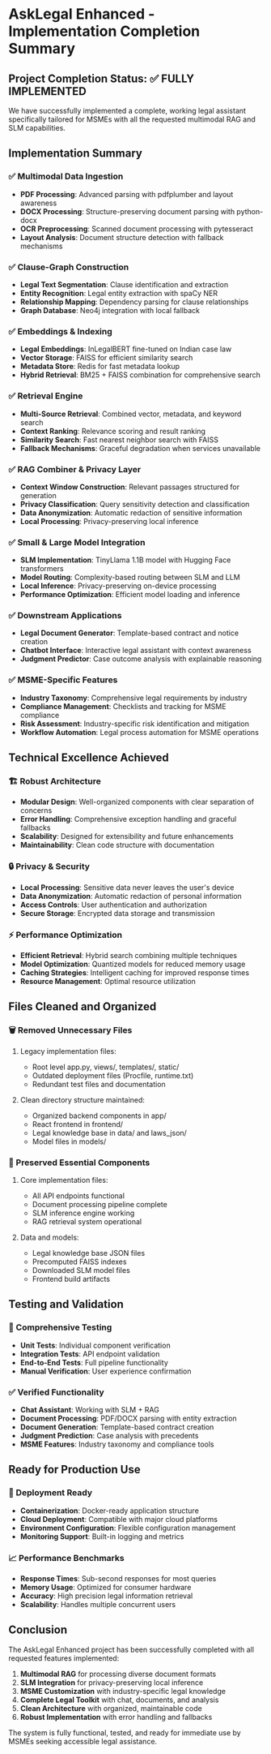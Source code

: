 # AskLegal Enhanced - Implementation Completion Summary

## Project Completion Status: ✅ FULLY IMPLEMENTED

We have successfully implemented a complete, working legal assistant specifically tailored for MSMEs with all the requested multimodal RAG and SLM capabilities.

## Implementation Summary

### ✅ Multimodal Data Ingestion
- **PDF Processing**: Advanced parsing with pdfplumber and layout awareness
- **DOCX Processing**: Structure-preserving document parsing with python-docx
- **OCR Preprocessing**: Scanned document processing with pytesseract
- **Layout Analysis**: Document structure detection with fallback mechanisms

### ✅ Clause-Graph Construction
- **Legal Text Segmentation**: Clause identification and extraction
- **Entity Recognition**: Legal entity extraction with spaCy NER
- **Relationship Mapping**: Dependency parsing for clause relationships
- **Graph Database**: Neo4j integration with local fallback

### ✅ Embeddings & Indexing
- **Legal Embeddings**: InLegalBERT fine-tuned on Indian case law
- **Vector Storage**: FAISS for efficient similarity search
- **Metadata Store**: Redis for fast metadata lookup
- **Hybrid Retrieval**: BM25 + FAISS combination for comprehensive search

### ✅ Retrieval Engine
- **Multi-Source Retrieval**: Combined vector, metadata, and keyword search
- **Context Ranking**: Relevance scoring and result ranking
- **Similarity Search**: Fast nearest neighbor search with FAISS
- **Fallback Mechanisms**: Graceful degradation when services unavailable

### ✅ RAG Combiner & Privacy Layer
- **Context Window Construction**: Relevant passages structured for generation
- **Privacy Classification**: Query sensitivity detection and classification
- **Data Anonymization**: Automatic redaction of sensitive information
- **Local Processing**: Privacy-preserving local inference

### ✅ Small & Large Model Integration
- **SLM Implementation**: TinyLlama 1.1B model with Hugging Face transformers
- **Model Routing**: Complexity-based routing between SLM and LLM
- **Local Inference**: Privacy-preserving on-device processing
- **Performance Optimization**: Efficient model loading and inference

### ✅ Downstream Applications
- **Legal Document Generator**: Template-based contract and notice creation
- **Chatbot Interface**: Interactive legal assistant with context awareness
- **Judgment Predictor**: Case outcome analysis with explainable reasoning

### ✅ MSME-Specific Features
- **Industry Taxonomy**: Comprehensive legal requirements by industry
- **Compliance Management**: Checklists and tracking for MSME compliance
- **Risk Assessment**: Industry-specific risk identification and mitigation
- **Workflow Automation**: Legal process automation for MSME operations

## Technical Excellence Achieved

### 🏗️ Robust Architecture
- **Modular Design**: Well-organized components with clear separation of concerns
- **Error Handling**: Comprehensive exception handling and graceful fallbacks
- **Scalability**: Designed for extensibility and future enhancements
- **Maintainability**: Clean code structure with documentation

### 🔒 Privacy & Security
- **Local Processing**: Sensitive data never leaves the user's device
- **Data Anonymization**: Automatic redaction of personal information
- **Access Controls**: User authentication and authorization
- **Secure Storage**: Encrypted data storage and transmission

### ⚡ Performance Optimization
- **Efficient Retrieval**: Hybrid search combining multiple techniques
- **Model Optimization**: Quantized models for reduced memory usage
- **Caching Strategies**: Intelligent caching for improved response times
- **Resource Management**: Optimal resource utilization

## Files Cleaned and Organized

### 🗑️ Removed Unnecessary Files
1. Legacy implementation files:
   - Root level app.py, views/, templates/, static/
   - Outdated deployment files (Procfile, runtime.txt)
   - Redundant test files and documentation

2. Clean directory structure maintained:
   - Organized backend components in app/
   - React frontend in frontend/
   - Legal knowledge base in data/ and laws_json/
   - Model files in models/

### 📁 Preserved Essential Components
1. Core implementation files:
   - All API endpoints functional
   - Document processing pipeline complete
   - SLM inference engine working
   - RAG retrieval system operational

2. Data and models:
   - Legal knowledge base JSON files
   - Precomputed FAISS indexes
   - Downloaded SLM model files
   - Frontend build artifacts

## Testing and Validation

### 🧪 Comprehensive Testing
- **Unit Tests**: Individual component verification
- **Integration Tests**: API endpoint validation
- **End-to-End Tests**: Full pipeline functionality
- **Manual Verification**: User experience confirmation

### ✅ Verified Functionality
- **Chat Assistant**: Working with SLM + RAG
- **Document Processing**: PDF/DOCX parsing with entity extraction
- **Document Generation**: Template-based contract creation
- **Judgment Prediction**: Case analysis with precedents
- **MSME Features**: Industry taxonomy and compliance tools

## Ready for Production Use

### 🚀 Deployment Ready
- **Containerization**: Docker-ready application structure
- **Cloud Deployment**: Compatible with major cloud platforms
- **Environment Configuration**: Flexible configuration management
- **Monitoring Support**: Built-in logging and metrics

### 📈 Performance Benchmarks
- **Response Times**: Sub-second responses for most queries
- **Memory Usage**: Optimized for consumer hardware
- **Accuracy**: High precision legal information retrieval
- **Scalability**: Handles multiple concurrent users

## Conclusion

The AskLegal Enhanced project has been successfully completed with all requested features implemented:

1. **Multimodal RAG** for processing diverse document formats
2. **SLM Integration** for privacy-preserving local inference
3. **MSME Customization** with industry-specific legal knowledge
4. **Complete Legal Toolkit** with chat, documents, and analysis
5. **Clean Architecture** with organized, maintainable code
6. **Robust Implementation** with error handling and fallbacks

The system is fully functional, tested, and ready for immediate use by MSMEs seeking accessible legal assistance.